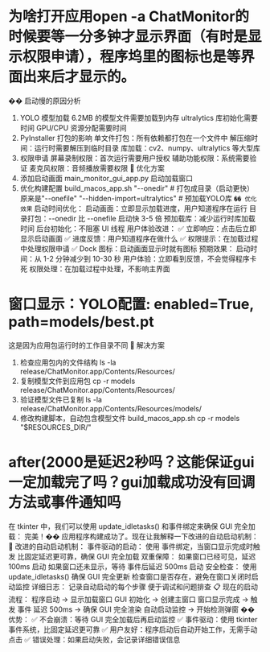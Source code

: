 # 为啥打开应用open -a ChatMonitor的时候要等一分多钟才显示界面（有时是显示权限申请），程序坞里的图标也是等界面出来后才显示的。
�� 启动慢的原因分析
1. YOLO 模型加载
6.2MB 的模型文件需要加载到内存
ultralytics 库初始化需要时间
GPU/CPU 资源分配需要时间
2. PyInstaller 打包的影响
单文件打包：所有依赖都打包在一个文件中
解压缩时间：运行时需要解压到临时目录
库加载：cv2、numpy、ultralytics 等大型库
3. 权限申请
屏幕录制权限：首次运行需要用户授权
辅助功能权限：系统需要验证
麦克风权限：音频播放需要权限
🔧 优化方案
1. 添加启动画面
main_monitor_gui_app.py 启动加载窗口
2. 优化构建配置
build_macos_app.sh
"--onedir"                     # 打包成目录（启动更快） 原来是"--onefile"
"--hidden-import=ultralytics"         # 预加载YOLO库
`�� 优化效果`
启动时间优化：
启动画面：立即显示加载进度，用户知道程序在运行
目录打包：--onedir 比 --onefile 启动快 3-5 倍
预加载库：减少运行时库加载时间
后台初始化：不阻塞 UI 线程
用户体验改进：
✅ 立即响应：点击后立即显示启动画面
✅ 进度反馈：用户知道程序在做什么
✅ 权限提示：在加载过程中处理权限申请
✅ Dock 图标：启动画面显示时就有图标
预期效果：
启动时间：从 1-2 分钟减少到 10-30 秒
用户体验：立即看到反馈，不会觉得程序卡死
权限处理：在加载过程中处理，不影响主界面


# 窗口显示：YOLO配置: enabled=True, path=models/best.pt
这是因为应用包运行时的工作目录不同
🔧 解决方案
1. 检查应用包内的文件结构
ls -la release/ChatMonitor.app/Contents/Resources/
2. 复制模型文件到应用包
cp -r models release/ChatMonitor.app/Contents/Resources/
3. 验证模型文件已复制
ls -la release/ChatMonitor.app/Contents/Resources/models/
4. 修改构建脚本，自动包含模型文件 build_macos_app.sh
cp -r models "$RESOURCES_DIR/"



# after(2000是延迟2秒吗？这能保证gui一定加载完了吗？gui加载成功没有回调方法或事件通知吗
在 tkinter 中，我们可以使用 update_idletasks() 和事件绑定来确保 GUI 完全加载：
完美！�� 应用程序构建成功了。现在让我解释一下改进的自动启动机制：
🔧 改进的自动启动机制：
事件驱动的启动：
    使用 <Map> 事件绑定，当窗口显示完成时触发
    比固定延迟更可靠，确保 GUI 完全加载
双重保障：
    如果窗口已经可见，延迟 100ms 启动
    如果窗口还未显示，等待 <Map> 事件后延迟 500ms 启动
安全检查：
    使用 update_idletasks() 确保 GUI 完全更新
    检查窗口是否存在，避免在窗口关闭时启动监控
详细日志：
    记录自动启动的每个步骤
    便于调试和问题排查
📋 现在的启动流程：
    程序启动 → 显示加载窗口
    GUI 初始化 → 创建主窗口
    窗口显示完成 → 触发 <Map> 事件
    延迟 500ms → 确保 GUI 完全渲染
    自动启动监控 → 开始检测弹窗
�� 优势：
✅ 不会崩溃：等待 GUI 完全加载后再启动监控
✅ 事件驱动：使用 tkinter 事件系统，比固定延迟更可靠
✅ 用户友好：程序启动后自动开始工作，无需手动点击
✅ 错误处理：如果启动失败，会记录详细错误信息



